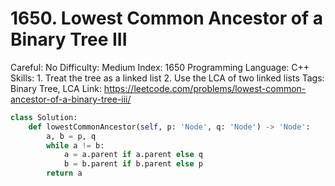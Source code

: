 # 1650. Lowest Common Ancestor of a Binary Tree III

Careful: No
Difficulty: Medium
Index: 1650
Programming Language: C++
Skills: 1. Treat the tree as a linked list
2. Use the LCA of two linked lists
Tags: Binary Tree, LCA
Link: https://leetcode.com/problems/lowest-common-ancestor-of-a-binary-tree-iii/

```python
class Solution:
    def lowestCommonAncestor(self, p: 'Node', q: 'Node') -> 'Node':
        a, b = p, q
        while a != b:
            a = a.parent if a.parent else q
            b = b.parent if b.parent else p
        return a

```